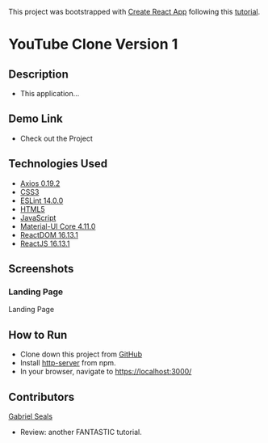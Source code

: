 This project was bootstrapped with [Create React App](https://github.com/facebook/create-react-app) following this [tutorial](https://youtu.be/VPVzx1ZOVuw).

# YouTube Clone Version 1

## Description

* This application...

## Demo Link

* Check out the Project

## Technologies Used

* [Axios 0.19.2](https://www.npmjs.com/package/axios)
* [CSS3](https://www.w3.org/Style/CSS/Overview.en.html)
* [ESLint 14.0.0](https://eslint.org/)
* [HTML5](https://html.spec.whatwg.org/multipage/)
* [JavaScript](https://www.javascript.com/)
* [Material-UI Core 4.11.0](https://material-ui.com/)
* [ReactDOM 16.13.1](https://www.npmjs.com/package/react-dom)
* [ReactJS 16.13.1](https://reactjs.org/docs/create-a-new-react-app.html)

## Screenshots

### Landing Page
Landing Page


## How to Run

* Clone down this project from [GitHub](https://github.com/gseals/youtube-clone)
* Install [http-server](https://www.npmjs.com/package/http-server) from npm.
* In your browser, navigate to [https://localhost:3000/](https://localhost:3000/)

## Contributors

[Gabriel Seals](https://github.com/gseals)

* Review: another FANTASTIC tutorial.
